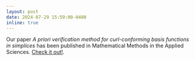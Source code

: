 ```yaml
---
layout: post
date: 2024-07-29 15:59:00-0400
inline: true
---
```


Our paper *A priori verification method for curl-conforming basis functions in simplices* has been published in Mathematical Methods in the Applied Sciences. [Check it out!](http://doi.org/10.1002/mma.10319).
